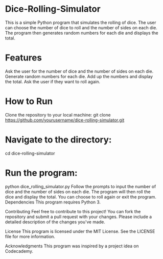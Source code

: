 # Dice-Rolling-Simulator
This is a simple Python program that simulates the rolling of dice. The user can choose the number of dice to roll and the number of sides on each die. The program then generates random numbers for each die and displays the total.

# Features
Ask the user for the number of dice and the number of sides on each die.
Generate random numbers for each die.
Add up the numbers and display the total.
Ask the user if they want to roll again.
# How to Run
Clone the repository to your local machine:
git clone https://github.com/yourusername/dice-rolling-simulator.git
# Navigate to the directory:
cd dice-rolling-simulator
# Run the program:
python dice_rolling_simulator.py
Follow the prompts to input the number of dice and the number of sides on each die. The program will then roll the dice and display the total. You can choose to roll again or exit the program.
Dependencies
This program requires Python 3.

Contributing
Feel free to contribute to this project! You can fork the repository and submit a pull request with your changes. Please include a detailed description of the changes you've made.

License
This program is licensed under the MIT License. See the LICENSE file for more information.

Acknowledgments
This program was inspired by a project idea on Codecademy.


